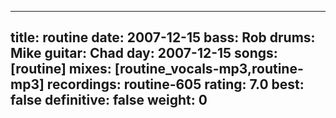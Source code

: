 
---
title: routine
date: 2007-12-15
bass:	Rob
drums:	Mike
guitar:	Chad
day: 2007-12-15
songs: [routine]
mixes: [routine_vocals-mp3,routine-mp3]
recordings: routine-605
rating: 7.0
best: false
definitive: false
weight: 0
---
